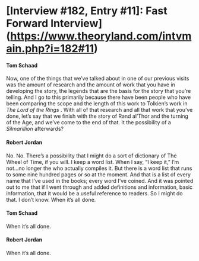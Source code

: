 # [Interview #182, Entry #11]: Fast Forward Interview](https://www.theoryland.com/intvmain.php?i=182#11)

#### Tom Schaad

Now, one of the things that we’ve talked about in one of our previous visits was the amount of research and the amount of work that you have in developing the story, the legends that are the basis for the story that you’re telling. And I go to this primarily because there have been people who have been comparing the scope and the length of this work to Tolkien’s work in
*The Lord of the Rings*
. With all of that research and all that work that you’ve done, let’s say that we finish with the story of Rand al’Thor and the turning of the Age, and we’ve come to the end of that. It the possibility of a
*Silmarillion*
afterwards?

#### Robert Jordan

No. No. There’s a possibility that I might do a sort of dictionary of The Wheel of Time, if you will. I keep a word list. When I say, “I keep it,” I’m not...no longer the who actually compiles it. But there is a word list that runs to some nine hundred pages or so at the moment. And that is a list of every name that I’ve used in the books; every word I’ve coined. And it was pointed out to me that if I went through and added definitions and information, basic information, that it would be a useful reference to readers. So I might do that. I don’t know. When it’s all done.

#### Tom Schaad

When it’s all done.

#### Robert Jordan

When it’s all done.

